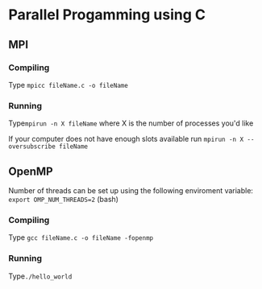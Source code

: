 # Parallel Progamming using C

## MPI
### Compiling
Type
``mpicc fileName.c -o fileName``

### Running
Type``mpirun -n X fileName`` where X is the number of processes you'd like

If your computer does not have enough slots available run ``mpirun -n X --oversubscribe fileName``

## OpenMP

Number of threads can be set up using the following enviroment variable:
``export OMP_NUM_THREADS=2`` (bash)

### Compiling
Type
``gcc fileName.c -o fileName -fopenmp``

### Running
Type``./hello_world`` 

